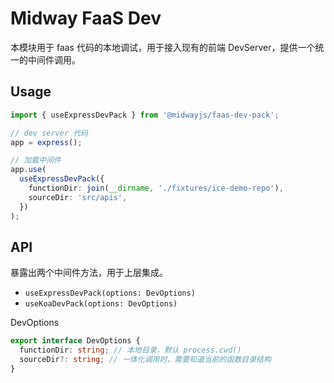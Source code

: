 # Midway FaaS Dev

本模块用于 faas 代码的本地调试，用于接入现有的前端 DevServer，提供一个统一的中间件调用。


## Usage

```ts
import { useExpressDevPack } from '@midwayjs/faas-dev-pack';

// dev server 代码
app = express();

// 加载中间件
app.use(
  useExpressDevPack({
    functionDir: join(__dirname, './fixtures/ice-demo-repo'),
    sourceDir: 'src/apis',
  })
);
```

## API

暴露出两个中间件方法，用于上层集成。

- `useExpressDevPack(options: DevOptions)`
- `useKoaDevPack(options: DevOptions)`

DevOptions

```ts
export interface DevOptions {
  functionDir: string; // 本地目录，默认 process.cwd()
  sourceDir?: string; // 一体化调用时，需要知道当前的函数目录结构
}
```

